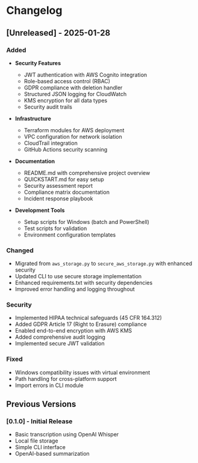 # Changelog

## [Unreleased] - 2025-01-28

### Added
- **Security Features**
  - JWT authentication with AWS Cognito integration
  - Role-based access control (RBAC) 
  - GDPR compliance with deletion handler
  - Structured JSON logging for CloudWatch
  - KMS encryption for all data types
  - Security audit trails

- **Infrastructure**
  - Terraform modules for AWS deployment
  - VPC configuration for network isolation
  - CloudTrail integration
  - GitHub Actions security scanning

- **Documentation**
  - README.md with comprehensive project overview
  - QUICKSTART.md for easy setup
  - Security assessment report
  - Compliance matrix documentation
  - Incident response playbook

- **Development Tools**
  - Setup scripts for Windows (batch and PowerShell)
  - Test scripts for validation
  - Environment configuration templates

### Changed
- Migrated from `aws_storage.py` to `secure_aws_storage.py` with enhanced security
- Updated CLI to use secure storage implementation
- Enhanced requirements.txt with security dependencies
- Improved error handling and logging throughout

### Security
- Implemented HIPAA technical safeguards (45 CFR 164.312)
- Added GDPR Article 17 (Right to Erasure) compliance
- Enabled end-to-end encryption with AWS KMS
- Added comprehensive audit logging
- Implemented secure JWT validation

### Fixed
- Windows compatibility issues with virtual environment
- Path handling for cross-platform support
- Import errors in CLI module

## Previous Versions

### [0.1.0] - Initial Release
- Basic transcription using OpenAI Whisper
- Local file storage
- Simple CLI interface
- OpenAI-based summarization